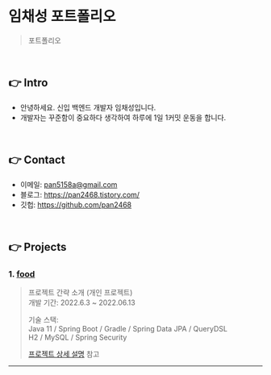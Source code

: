 # 임채성 포트폴리오
>포트폴리오

</br>

## 👉 Intro
+ 안녕하세요. 신입 백엔드 개발자 임채성입니다.
+ 개발자는 꾸준함이 중요하다 생각하여 하루에 1일 1커밋 운동을 합니다.

</br>

## 👉 Contact
- 이메일: pan5158a@gmail.com
- 블로그: https://pan2468.tistory.com/
- 깃헙: https://github.com/pan2468

</br>

## 👉 Projects

### 1. [food]()
>프로젝트 간략 소개  (개인 프로젝트)  
>개발 기간: 2022.6.3 ~ 2022.06.13  
>  
>기술 스택:  
>Java 11 / Spring Boot / Gradle / Spring Data JPA / QueryDSL  
>H2 / MySQL / Spring Security  
>  
>[프로젝트 상세 설명](https://github.com/pan2468/food) 참고

---

